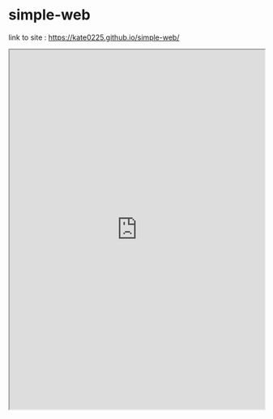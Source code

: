 # simple-web

link to site : https://kate0225.github.io/simple-web/


<iframe src="https://public.tableau.com/shared/9MN9WZN67?:showVizHome=no&:embed=true" width="100%" height="710"></iframe>
